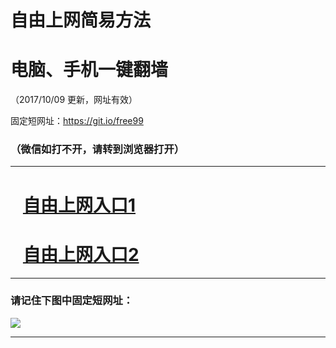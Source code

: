 ﻿# 自由上网简易方法

# 电脑、手机一键翻墙

（2017/10/09 更新，网址有效）

固定短网址：https://git.io/free99

### （微信如打不开，请转到浏览器打开）


***





# &nbsp;&nbsp; <a href="http://ft610525059.fwq-tz-1001.info/fwqtz01.html?t=10090011343 " target="_blank">自由上网入口1</a>
# &nbsp;&nbsp; <a href="http://ft92945182.fwq-tz-1002.info/fwqtz02.html?t=100900130609 " target="_blank">自由上网入口2</a>
***

### 请记住下图中固定短网址：

<img src="https://s3-us-west-2.amazonaws.com/fwq-1001/yjfq-20170905okok.png" /> 


***

